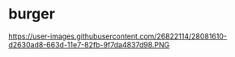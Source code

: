 # burger

https://user-images.githubusercontent.com/26822114/28081610-d2630ad8-663d-11e7-82fb-9f7da4837d98.PNG
